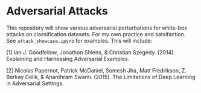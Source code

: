 # Adversarial Attacks
This repository will show various adversarial perturbations for white-box attacks on classification datasets. For my own practice and satsifaction.
See `attack_showcase.ipynb` for examples.
This will include:

[1]
Ian J. Goodfellow, Jonathon Shlens, & Christian Szegedy. (2014). Explaining and Harnessing Adversarial Examples.

[2]
Nicolas Papernot, Patrick McDaniel, Somesh Jha, Matt Fredrikson, Z. Berkay Celik, & Ananthram Swami. (2015). The Limitations of Deep Learning in Adversarial Settings.

